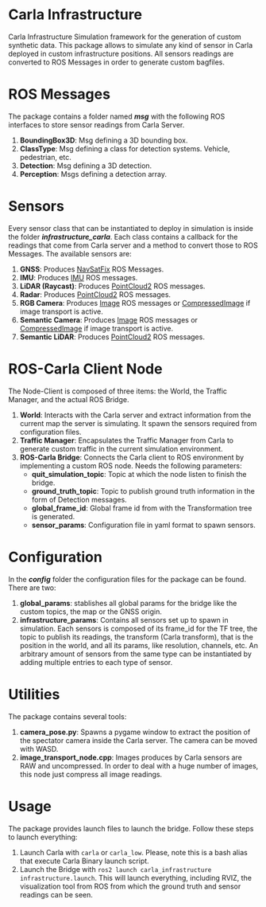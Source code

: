 
# Carla Infrastructure
Carla Infrastructure Simulation framework for the generation of custom synthetic data. This package allows to simulate any kind of sensor in Carla deployed in custom infrastructure positions. All sensors readings are converted to ROS Messages in order to generate custom bagfiles.

# ROS Messages
The package contains a folder named **_msg_** with the following ROS interfaces to store sensor readings from Carla Server.
1. **BoundingBox3D**: Msg defining a 3D bounding box.
2. **ClassType**: Msg defining a class for detection systems. Vehicle, pedestrian, etc.
3. **Detection**: Msg defining a 3D detection.
4. **Perception**: Msgs defining a detection array.

# Sensors

Every sensor class that can be instantiated to deploy in simulation is inside the folder **_infrastructure_carla_**. Each class contains a callback for the readings that come from Carla server and a method to convert those to ROS Messages. The available sensors are:
1. **GNSS**: Produces [NavSatFix](https://docs.ros2.org/latest/api/sensor_msgs/msg/NavSatFix.html) ROS Messages.
2. **IMU**: Produces [IMU](https://docs.ros2.org/foxy/api/sensor_msgs/msg/Imu.html) ROS messages.
3. **LiDAR (Raycast)**: Produces [PointCloud2](https://docs.ros2.org/latest/api/sensor_msgs/msg/PointCloud.html) ROS messages.
4. **Radar**: Produces [PointCloud2](https://docs.ros2.org/latest/api/sensor_msgs/msg/PointCloud.html) ROS messages.
5. **RGB Camera**: Produces [Image](http://docs.ros.org/en/noetic/api/sensor_msgs/html/msg/Image.html) ROS messages or [CompressedImage](https://docs.ros2.org/galactic/api/sensor_msgs/msg/CompressedImage.html) if image transport is active.
6. **Semantic Camera**:  Produces [Image](http://docs.ros.org/en/noetic/api/sensor_msgs/html/msg/Image.html) ROS messages or [CompressedImage](https://docs.ros2.org/galactic/api/sensor_msgs/msg/CompressedImage.html) if image transport is active.
7. **Semantic LiDAR**: Produces [PointCloud2](https://docs.ros2.org/latest/api/sensor_msgs/msg/PointCloud.html) ROS messages.

# ROS-Carla Client Node
The Node-Client is composed of three items: the World, the Traffic Manager, and the actual ROS Bridge.
1. **World**: Interacts with the Carla server and extract information from the current map the server is simulating. It spawn the sensors required from configuration files.
2. **Traffic Manager**: Encapsulates the Traffic Manager from Carla to generate custom traffic in the current simulation environment.
3. **ROS-Carla Bridge**: Connects the Carla client to ROS environment by implementing a custom ROS node. Needs the following parameters:
	- **quit_simulation_topic**: Topic at which the node listen to finish the bridge.
	- **ground_truth_topic**: Topic to publish ground truth information in the form of Detection messages.
	- **global_frame_id**: Global frame id from with the Transformation tree is generated.
	- **sensor_params**: Configuration file in yaml format to spawn sensors.

# Configuration
In the **_config_** folder the configuration files for the package can be found. There are two:
1. **global_params**: stablishes all global params for the bridge like the custom topics, the map or the GNSS origin.
2. **infrastructure_params**: Contains all sensors set up to spawn in simulation. Each sensors is composed of its frame_id for the TF tree, the topic to publish its readings, the transform (Carla transform), that is the position in the world, and all its params, like resolution, channels, etc. An arbitrary amount of sensors from the same type can be instantiated by adding multiple entries to each type of sensor.

# Utilities
The package contains several tools:
1. **camera_pose.py**: Spawns a pygame window to extract the position of the spectator camera inside the Carla server. The camera can be moved with WASD.
2. **image_transport_node.cpp**: Images produces by Carla sensors are RAW and uncompressed. In order to deal with a huge number of images, this node just compress all image readings.

# Usage
The package provides launch files to launch the bridge. Follow these steps to launch everything:
1. Launch Carla with ``carla`` or ``carla_low``. Please, note this is a bash alias that execute Carla Binary launch script.
2. Launch the Bridge with ``ros2 launch carla_infrastructure infrastructure.launch``. This will launch everything, including RVIZ, the visualization tool from ROS from which the ground truth and sensor readings can be seen.



